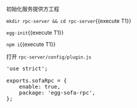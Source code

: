 初始化服务提供方工程

`mkdir rpc-server && cd rpc-server`{{execute T1}}

`egg-init`{{execute T1}}

`npm i`{{execute T1}}

打开 `rpc-server/config/plugin.js`

<pre class="file" data-filename="rpc-server/config/plugin.js" data-target="replace">
'use strict';

exports.sofaRpc = {
	enable: true,
	package: 'egg-sofa-rpc',
};
</pre>
